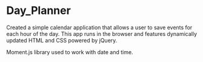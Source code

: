 # Day_Planner

Created a simple calendar application that allows a user to save events for each hour of the day. This app runs in the browser and features dynamically updated HTML and CSS powered by jQuery.

Moment.js library used to work with date and time.
